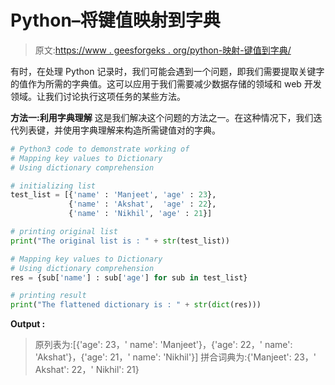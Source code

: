 # Python–将键值映射到字典

> 原文:[https://www . geesforgeks . org/python-映射-键值到字典/](https://www.geeksforgeeks.org/python-mapping-key-values-to-dictionary/)

有时，在处理 Python 记录时，我们可能会遇到一个问题，即我们需要提取关键字的值作为所需的字典值。这可以应用于我们需要减少数据存储的领域和 web 开发领域。让我们讨论执行这项任务的某些方法。

**方法一:利用字典理解**
这是我们解决这个问题的方法之一。在这种情况下，我们迭代列表键，并使用字典理解来构造所需键值对的字典。

```py
# Python3 code to demonstrate working of 
# Mapping key values to Dictionary
# Using dictionary comprehension

# initializing list
test_list = [{'name' : 'Manjeet', 'age' : 23}, 
             {'name' : 'Akshat',  'age' : 22},
             {'name' : 'Nikhil', 'age' : 21}]

# printing original list
print("The original list is : " + str(test_list))

# Mapping key values to Dictionary
# Using dictionary comprehension
res = {sub['name'] : sub['age'] for sub in test_list}

# printing result 
print("The flattened dictionary is : " + str(dict(res))) 
```

**Output :**

> 原列表为:[{'age': 23，' name': 'Manjeet'}，{'age': 22，' name': 'Akshat'}，{'age': 21，' name': 'Nikhil'}]
> 拼合词典为:{'Manjeet': 23，' Akshat': 22，' Nikhil': 21}